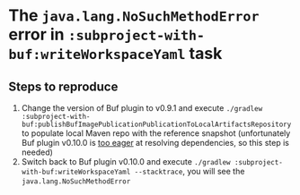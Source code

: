 # The `java.lang.NoSuchMethodError` error in `:subproject-with-buf:writeWorkspaceYaml` task

## Steps to reproduce

1. Change the version of Buf plugin to v0.9.1 
and execute `./gradlew :subproject-with-buf:publishBufImagePublicationPublicationToLocalArtifactsRepository`
to populate local Maven repo with the reference snapshot
(unfortunately Buf plugin v0.10.0 is [too eager](https://github.com/bufbuild/buf-gradle-plugin/issues/235)
at resolving dependencies, so this step is needed)
2. Switch back to Buf plugin v0.10.0 and execute `./gradlew :subproject-with-buf:writeWorkspaceYaml --stacktrace`,
you will see the `java.lang.NoSuchMethodError`